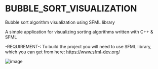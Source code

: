 # BUBBLE_SORT_VISUALIZATION
Bubble sort algorithm visualization using SFML library

A simple application for visualizing sorting algorithms written with C++ & SFML

-REQUIREMENT-:
To build the project you will need to use SFML library, which you can get from here: https://www.sfml-dev.org/

![image](https://user-images.githubusercontent.com/76903207/112146186-48ad8f80-8ba9-11eb-8d96-c00444070c9c.png)
